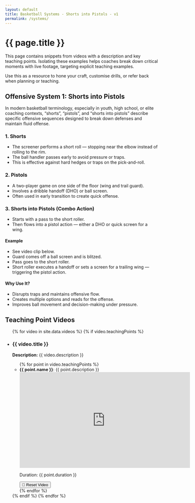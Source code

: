 ```yaml
---
layout: default
title: Basketball Systems - Shorts into Pistols - v1
permalink: /systems/
---
```


<h1>{{ page.title }}</h1>

<p>
  This page contains snippets from videos with a description and key teaching points.
  Isolating these examples helps coaches break down critical moments with live footage, targeting explicit teaching examples.
</p>

<p>
  Use this as a resource to hone your craft, customise drills, or refer back when planning or teaching.
</p>

<h2>Offensive System 1: Shorts into Pistols</h2>

<p>
  In modern basketball terminology, especially in youth, high school, or elite coaching contexts, “shorts”, “pistols”, and “shorts into pistols” describe specific offensive sequences designed to break down defenses and maintain fluid offense.
</p>

<h3>1. Shorts</h3>
<ul>
  <li>The screener performs a short roll — stopping near the elbow instead of rolling to the rim.</li>
  <li>The ball handler passes early to avoid pressure or traps.</li>
  <li>This is effective against hard hedges or traps on the pick-and-roll.</li>
</ul>

<h3>2. Pistols</h3>
<ul>
  <li>A two-player game on one side of the floor (wing and trail guard).</li>
  <li>Involves a dribble handoff (DHO) or ball screen.</li>
  <li>Often used in early transition to create quick offense.</li>
</ul>

<h3>3. Shorts into Pistols (Combo Action)</h3>
<ul>
  <li>Starts with a pass to the short roller.</li>
  <li>Then flows into a pistol action — either a DHO or quick screen for a wing.</li>
</ul>

<h4>Example</h4>
<ul>
  <li>See video clip below.</li>
  <li>Guard comes off a ball screen and is blitzed.</li>
  <li>Pass goes to the short roller.</li>
  <li>Short roller executes a handoff or sets a screen for a trailing wing — triggering the pistol action.</li>
</ul>

<h4>Why Use It?</h4>
<ul>
  <li>Disrupts traps and maintains offensive flow.</li>
  <li>Creates multiple options and reads for the offense.</li>
  <li>Improves ball movement and decision-making under pressure.</li>
</ul>

<h2>Teaching Point Videos</h2>

<ul>
  {% for video in site.data.videos %}
    {% if video.teachingPoints %}
      <li>
        <h3>{{ video.title }}</h3>
        <p><strong>Description:</strong> {{ video.description }}</p>
        <ul>
          {% for point in video.teachingPoints %}
            <li>
              <strong>{{ point.name }}</strong>: {{ point.description }}<br>
              <iframe id="video-{{ video.id }}-{{ point.start }}-{{ point.end }}" width="560" height="315"
                src="https://www.youtube.com/embed/{{ video.id }}?start={{ point.start }}&end={{ point.end }}"
                title="Basketball For Coaches"
                frameborder="0"
                allow="accelerometer; autoplay; clipboard-write; encrypted-media; gyroscope; picture-in-picture"
                allowfullscreen>
              </iframe>
              <p>Duration: {{ point.duration }}</p>
              <button onclick="resetVideo('video-{{ video.id }}-{{ point.start }}-{{ point.end }}')">🔁 Reset Video</button>
            </li>
          {% endfor %}
        </ul>
      </li>
    {% endif %}
  {% endfor %}
</ul>

<script>
  function resetVideo(id) {
    const iframe = document.getElementById(id);
    const src = iframe.src;
    iframe.src = src;
  }
</script>